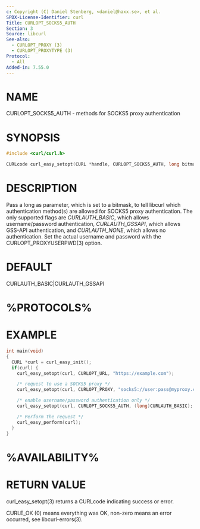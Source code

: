 ```yaml
---
c: Copyright (C) Daniel Stenberg, <daniel@haxx.se>, et al.
SPDX-License-Identifier: curl
Title: CURLOPT_SOCKS5_AUTH
Section: 3
Source: libcurl
See-also:
  - CURLOPT_PROXY (3)
  - CURLOPT_PROXYTYPE (3)
Protocol:
  - All
Added-in: 7.55.0
---
```


# NAME

CURLOPT_SOCKS5_AUTH - methods for SOCKS5 proxy authentication

# SYNOPSIS

~~~c
#include <curl/curl.h>

CURLcode curl_easy_setopt(CURL *handle, CURLOPT_SOCKS5_AUTH, long bitmask);
~~~

# DESCRIPTION

Pass a long as parameter, which is set to a bitmask, to tell libcurl which
authentication method(s) are allowed for SOCKS5 proxy authentication. The only
supported flags are *CURLAUTH_BASIC*, which allows username/password
authentication, *CURLAUTH_GSSAPI*, which allows GSS-API authentication, and
*CURLAUTH_NONE*, which allows no authentication. Set the actual username and
password with the CURLOPT_PROXYUSERPWD(3) option.

# DEFAULT

CURLAUTH_BASIC|CURLAUTH_GSSAPI

# %PROTOCOLS%

# EXAMPLE

~~~c
int main(void)
{
  CURL *curl = curl_easy_init();
  if(curl) {
    curl_easy_setopt(curl, CURLOPT_URL, "https://example.com");

    /* request to use a SOCKS5 proxy */
    curl_easy_setopt(curl, CURLOPT_PROXY, "socks5://user:pass@myproxy.com");

    /* enable username/password authentication only */
    curl_easy_setopt(curl, CURLOPT_SOCKS5_AUTH, (long)CURLAUTH_BASIC);

    /* Perform the request */
    curl_easy_perform(curl);
  }
}
~~~

# %AVAILABILITY%

# RETURN VALUE

curl_easy_setopt(3) returns a CURLcode indicating success or error.

CURLE_OK (0) means everything was OK, non-zero means an error occurred, see
libcurl-errors(3).
